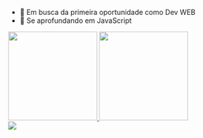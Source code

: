 - 🔭 Em busca da primeira oportunidade como Dev WEB
- 🌱 Se aprofundando em JavaScript

<div>
  <a href="https://github.com/nicolenovaa">
  <img height="180em" src="https://github-readme-stats.vercel.app/api?username=nicolenovaa&show_icons=true&theme=radical&include_all_commits=true&count_private=true"/>
  <img height="180em" src="https://github-readme-stats.vercel.app/api/top-langs/?username=nicolenovaa&layout=compact&langs_count=16&theme=radical"/>
</div>
  
<div>
  <a href="https://instagram.com/nicolenovaa" target="_blank"><img src="https://img.shields.io/badge/-Instagram-%23E4405F?style=for-the- badge&logo=instagram&logoColor=white" target="_blank"></a>
  </div>
